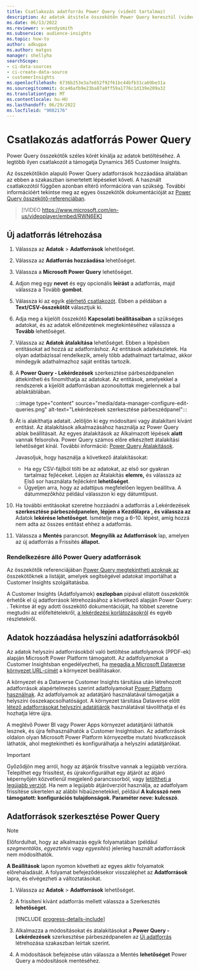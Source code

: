 ```yaml
---
title: Csatlakozás adatforrás Power Query (videót tartalmaz)
description: Az adatok átvitele összekötőn Power Query keresztül (videót tartalmaz).
ms.date: 06/13/2022
ms.reviewer: v-wendysmith
ms.subservice: audience-insights
ms.topic: how-to
author: adkuppa
ms.author: matgos
manager: shellyha
searchScope:
- ci-data-sources
- ci-create-data-source
- customerInsights
ms.openlocfilehash: 6736b253e3a7e652f92f61bc44bfb31ca69be31a
ms.sourcegitcommit: dca46afb9e23ba87a0ff59a1776c1d139e209a32
ms.translationtype: MT
ms.contentlocale: hu-HU
ms.lasthandoff: 06/29/2022
ms.locfileid: "9082176"
---
```

# <a name="connect-to-a-power-query-data-source"></a>Csatlakozás adatforrás Power Query

Power Query összekötők széles körét kínálja az adatok betöltéséhez. A legtöbb ilyen csatlakozót a támogatja Dynamics 365 Customer Insights.

Az összekötőkön alapuló Power Query adatforrások hozzáadása általában az ebben a szakaszban ismertetett lépéseket követi. A használt csatlakozótól függően azonban eltérő információra van szükség. További információért tekintse meg az egyes összekötők dokumentációját az [Power Query összekötő-referenciában](/power-query/connectors/).

> [!VIDEO https://www.microsoft.com/en-us/videoplayer/embed/RWN6EK]

## <a name="create-a-new-data-source"></a>Új adatforrás létrehozása

1. Válassza az **Adatok** > **Adatforrások** lehetőséget.

1. Válassza az **Adatforrás hozzáadása** lehetőséget.

1. Válassza a **Microsoft Power Query** lehetőséget.

1. Adjon meg egy **nevet** és egy opcionális **leírást** a adatforrás, majd válassza a Tovább **gombot**.

1. Válassza ki az egyik [elérhető csatlakozót](#available-power-query-data-sources). Ebben a példában a **Text/CSV-összekötőt** választjuk ki.

1. Adja meg a kijelölt összekötő **Kapcsolati beállításaiban** a szükséges adatokat, és az adatok előnézetének megtekintéséhez válassza a **Tovább** lehetőséget.

1. Válassza az **Adatok átalakítása** lehetőséget. Ebben a lépésben entitásokat ad hozzá az adatforráshoz. Az entitások adatkészletek. Ha olyan adatbázissal rendelkezik, amely több adathalmazt tartalmaz, akkor mindegyik adathalmazhoz saját entitás tartozik.

1. A **Power Query - Lekérdezések** szerkesztése párbeszédpanelen áttekintheti és finomíthatja az adatokat. Az entitások, amelyekkel a rendszerek a kijelölt adatforrásban azonosítottak megjelennek a bal ablaktáblában.

   :::image type="content" source="media/data-manager-configure-edit-queries.png" alt-text="Lekérdezések szerkesztése párbeszédpanel":::

1. Át is alakíthatja adatait. Jelöljön ki egy módosítani vagy átalakítani kívánt entitást. Az átalakítások alkalmazásához használja az Power Query ablak beállításait. Az egyes átalakítások az Alkalmazott lépések **alatt** vannak felsorolva. Power Query számos előre elkészített átalakítási lehetőséget kínál. További információ: [Power Query Átalakítások](/power-query/power-query-what-is-power-query#transformations).

   Javasoljuk, hogy használja a következő átalakításokat:

   - Ha egy CSV-fájlból tölti be az adatokat, az első sor gyakran tartalmaz fejléceket. Lépjen az Átalakítás **elemre,** és válassza az Első sor használata fejlécként **lehetőséget**.
   - Ügyeljen arra, hogy az adattípus megfelelően legyen beállítva. A dátummezőkhöz például válasszon ki egy dátumtípust.

1. Ha további entitásokat szeretne hozzáadni a adatforrás a Lekérdezések **szerkesztése párbeszédpanelen, lépjen a Kezdőlapra** **, és válassza az** Adatok **lekérése lehetőséget**. Ismételje meg a 6–10. lépést, amíg hozzá nem adta az összes entitást ehhez a adatforrás.

1. Válassza a **Mentés** parancsot. **Megnyílik az Adatforrások** lap, amelyen az új adatforrás a Frissítés **állapot.**

### <a name="available-power-query-data-sources"></a>Rendelkezésre álló Power Query adatforrások

Az összekötők referenciájában [Power Query megtekintheti azoknak az](/power-query/connectors/) összekötőknek a listáját, amelyek segítségével adatokat importálhat a Customer Insights szolgáltatásba.

A Customer Insights (Adatfolyamok) **oszlopban** pipával ellátott összekötők érhetők el új adatforrások létrehozásához a következő alapján Power Query: . Tekintse át egy adott összekötő dokumentációját, ha többet szeretne megtudni az előfeltételekről, [a lekérdezési korlátozásokról](/power-query/power-query-online-limits) és egyéb részletekről.

## <a name="add-data-from-on-premises-data-sources"></a>Adatok hozzáadása helyszíni adatforrásokból

Az adatok helyszíni adatforrásokból való betöltése adatfolyamok (PPDF-ek) alapján Microsoft Power Platform támogatott. Az adatfolyamokat a Customer Insightsban engedélyezheti, ha [megadja a Microsoft Dataverse környezet URL-címét](create-environment.md) a környezet beállításakor.

A környezet és a Dataverse Customer Insights társítása után létrehozott adatforrások alapértelmezés szerint adatfolyamokat [Power Platform használnak](/power-query/dataflows/overview-dataflows-across-power-platform-dynamics-365). Az adatfolyamok az adatátjáró használatával támogatják a helyszíni összekapcsolhatóságot. A környezet társítása Dataverse előtt [létező adatforrásokat helyszíni adatátjárók](/data-integration/gateway/service-gateway-app) használatával távolíthatja el és hozhatja létre újra.

A meglévő Power BI vagy Power Apps környezet adatátjárói láthatók lesznek, és újra felhasználhatók a Customer Insightsban. Az adatforrások oldalon olyan Microsoft Power Platform környezetbe mutató hivatkozások láthatók, ahol megtekintheti és konfigurálhatja a helyszíni adatátjárókat.

> [!IMPORTANT]
> Győződjön meg arról, hogy az átjárók frissítve vannak a legújabb verzióra. Telepíthet egy frissítést, és újrakonfigurálhat egy átjárót az átjáró képernyőjén közvetlenül megjelenő parancssorból, vagy [letöltheti a legújabb verziót](https://powerapps.microsoft.com/downloads/). Ha nem a legújabb átjáróverziót használja, az adatfolyam frissítése sikertelen az alábbi hibaüzenetekkel, például **A kulcsszó nem támogatott: konfigurációs tulajdonságok. Paraméter neve: kulcsszó**.

## <a name="edit-power-query-data-sources"></a>Adatforrások szerkesztése Power Query

> [!NOTE]
> Előfordulhat, hogy az alkalmazás egyik folyamatában (például *szegmentálás*, *egyeztetés* vagy *egyesítés*) jelenleg használt adatforrások nem módosíthatók.
>
> **A Beállítások** lapon nyomon követheti az egyes aktív folyamatok előrehaladását. A folyamat befejeződésekor visszaléphet az **Adatforrások** lapra, és elvégezheti a változtatásokat.

1. Válassza az **Adatok** > **Adatforrások** lehetőséget.

1. A frissíteni kívánt adatforrás mellett válassza a Szerkesztés **lehetőséget**.

   [!INCLUDE [progress-details-include](includes/progress-details-pane.md)]

1. Alkalmazza a módosításokat és átalakításokat a **Power Query - Lekérdezések** szerkesztése párbeszédpanelen az [Új adatforrás](#create-a-new-data-source) létrehozása szakaszban leírtak szerint.

1. A módosítások befejezése után válassza a Mentés **lehetőséget** Power Query a módosítások mentéséhez.
